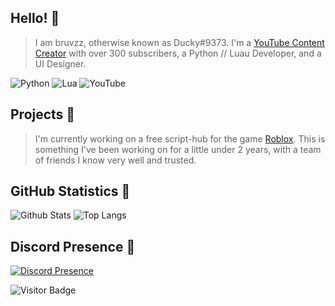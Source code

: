 ## Hello! 👋

> I am bruvzz, otherwise known as Ducky#9373. I'm a [YouTube Content Creator](https://www.youtube.com/channel/UC9x5T2CzdNdVVW6iVHqF_qg) with over 300 subscribers, a Python // Luau Developer, and a UI Designer.

![Python](https://img.shields.io/badge/python-3670A0?style=for-the-badge&logo=python&logoColor=ffdd54)
![Lua](https://img.shields.io/badge/lua-%232C2D72.svg?style=for-the-badge&logo=lua&logoColor=white)
![YouTube](https://img.shields.io/badge/YouTube-%23FF0000.svg?style=for-the-badge&logo=YouTube&logoColor=white)

## Projects 🚧

> I'm currently working on a free script-hub for the game [Roblox](https://www.roblox.com/home). This is something I've been working on for a little under 2 years, with a team of friends I know very well and trusted.

## GitHub Statistics 🤖

![Github Stats](https://github-readme-stats.vercel.app/api?username=bruvzz&count_private=true&show_icons=true&include_all_commits=true&theme=dark&layout=compact)
![Top Langs](https://github-readme-stats.vercel.app/api/top-langs/?username=bruvzz&hide=TeX&layout=compact&theme=dark)

## Discord Presence 🌙
[![Discord Presence](https://lanyard.cnrad.dev/api/731312800676315146)](https://discord.com/users/731312800676315146)

![Visitor Badge](https://visitor-badge.laobi.icu/badge?page_id=bruvzz)
